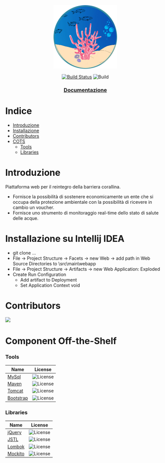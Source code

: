 <div align="center">
<img src="src/main/webapp/images/logoCoralloSmart.png" width="200" height="200" alt="Logo">

[![Build Status](https://app.travis-ci.com/GerardoIuliano/CoralloSmart.svg?branch=main)](https://app.travis-ci.com/GerardoIuliano/CoralloSmart)
![Build](https://github.com/GerardoIuliano/CoralloSmart/actions/workflows/maven.yml/badge.svg?branch=master)


</div>
<div align = "center">
  <h3>
    <a href="">
      Documentazione
    </a>
  </h3>
</div>

# Indice

- [Introduzione](#Introduzione)
- [Installazione](#Installazione)
- [Contributors](#Contributors)
- [COTS](#Component)
    - [Tools](#tools)
    - [Libraries](#libraries)

# Introduzione

Piattaforma web per il reintegro della barriera corallina. 
- Fornisce la possibilità di sostenere economicamente un ente che si occupa della protezione ambientale con la possibilità di ricevere in cambio un voucher.
- Fornisce uno strumento di monitoraggio real-time dello stato di salute delle acque.

# Installazione su Intellij IDEA
- git clone ...
- File -> Project Structure -> Facets -> new Web -> add path in Web Source Directories to \src\main\webapp
- File -> Project Structure -> Artifacts -> new Web Application: Exploded
- Create Run Configuration
  - Add artifact to Deployment
  - Set Application Context void

# Contributors
<a href="https://github.com/GerardoIuliano/CoralloSmart/graphs/contributors">
  <img
  src="https://contrib.rocks/image?repo=GerardoIuliano/CoralloSmart"
  />
</a>


# Component Off-the-Shelf

### Tools

| Name                                                        | License                                                        |
| ----------------------------------------------------------- | -------------------------                                      |
| [MySql](https://www.mysql.com/it/)                          | ![License](https://img.shields.io/aur/license/mysql)           |
| [Maven](https://maven.apache.org/)                          | ![License](https://img.shields.io/aur/license/android-studio)  |
| [Tomcat](http://tomcat.apache.org/)                         | ![License](https://img.shields.io/aur/license/android-studio)  |
| [Bootstrap](https://getbootstrap.com/)                      | ![License](https://img.shields.io/)|

### Libraries

| Name                                                       | License                                                        |
| ---------------------------------------------------------- | ----------                                                     |
| [jQuery](https://jquery.com/)                              | ![License](https://img.shields.io/apm/l/vim-mode?style=plastic)|
| [JSTL](https://javaee.github.io/jstl-api/)                 | ![License](https://img.shields.io/aur/license/weka)            |
| [Lombok](https://projectlombok.org/)                       | ![License](https://img.shields.io/apm/l/vim-mode?style=plastic)|
| [Mockito](https://site.mockito.org/)                       | ![License](https://img.shields.io/apm/l/vim-mode?style=plastic)|
